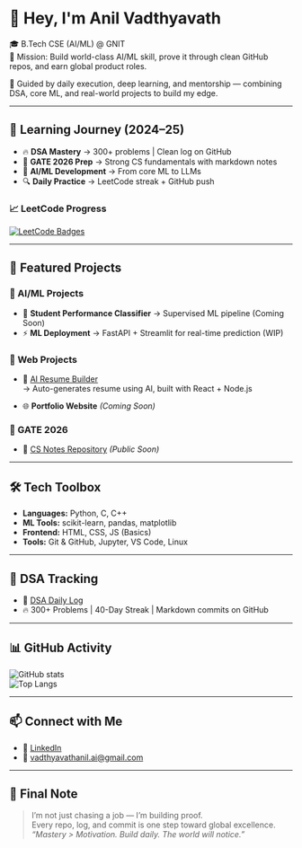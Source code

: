 # 👋 Hey, I'm Anil Vadthyavath

🎓 B.Tech CSE (AI/ML) @ GNIT  
🚀 Mission: Build world-class AI/ML skill, prove it through clean GitHub repos, and earn global product roles.

🧠 Guided by daily execution, deep learning, and mentorship — combining DSA, core ML, and real-world projects to build my edge.

---

## 📌 Learning Journey (2024–25)

- 🔥 **DSA Mastery** → 300+ problems | Clean log on GitHub  
- 🎯 **GATE 2026 Prep** → Strong CS fundamentals with markdown notes  
- 🤖 **AI/ML Development** → From core ML to LLMs  
- 🔍 **Daily Practice** → LeetCode streak + GitHub push

### 📈 LeetCode Progress

[![LeetCode Badges](https://leetcode-badge-showcase.vercel.app/api?username=vadthyavath-anil&theme=dark&border=no-border&animation=true)](https://leetcode.com/vadthyavath-anil)

---

## 🚀 Featured Projects

### 🎯 AI/ML Projects
- 🧠 **Student Performance Classifier** → Supervised ML pipeline (Coming Soon)
- ⚡ **ML Deployment** → FastAPI + Streamlit for real-time prediction (WIP)

### 🧱 Web Projects
- 💼 [AI Resume Builder](https://github.com/AnilVadthyavath/Ai-Resume-Builder.git)  
  → Auto-generates resume using AI, built with React + Node.js

- 🌐 **Portfolio Website** *(Coming Soon)*

### 📘 GATE 2026
- 📒 [CS Notes Repository](#) *(Public Soon)*

---

## 🛠 Tech Toolbox

- **Languages:** Python, C, C++  
- **ML Tools:** scikit-learn, pandas, matplotlib  
- **Frontend:** HTML, CSS, JS (Basics)  
- **Tools:** Git & GitHub, Jupyter, VS Code, Linux

---

## 🧠 DSA Tracking

- 📌 [DSA Daily Log](https://github.com/AnilVadthyavath/dsa-daily-log.git)  
- 🔥 300+ Problems | 40-Day Streak | Markdown commits on GitHub

---

## 📊 GitHub Activity

![GitHub stats](https://github-readme-stats.vercel.app/api?username=AnilVadthyavath&show_icons=true&theme=radical)  
![Top Langs](https://github-readme-stats.vercel.app/api/top-langs/?username=AnilVadthyavath&layout=compact&theme=radical)

---

## 📫 Connect with Me

- 🔗 [LinkedIn](https://www.linkedin.com/in/vadthyavathanil/)  
- 📧 vadthyavathanil.ai@gmail.com  

---

## 🎯 Final Note

> I’m not just chasing a job — I’m building proof.  
> Every repo, log, and commit is one step toward global excellence.  
> *“Mastery > Motivation. Build daily. The world will notice.”*

